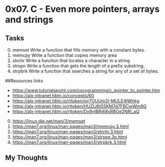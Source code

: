 # 0x07. C - Even more pointers, arrays and strings

## Tasks
0. memset 
Write a function that fills memory with a constant bytes.
1. memcpy
Write a function that copies memory area
2. strchr
Write a function that locates a character in a string
3. strspn
Write a function that gets the length of a prefix substring..
4. strpbrk
Write a function that searches a string for any of a set of bytes.

##Resources links
*	https://www.tutorialspoint.com/cprogramming/c_pointer_to_pointer.htm
*	https://alx-intranet.hbtn.io/concepts/60
*	https://alx-intranet.hbtn.io/rltoken/ojr7OUUm2I-MULE4lWlrkg
*	https://alx-intranet.hbtn.io/rltoken/HUZIJ6t55KM7d7FBCwWm8Q
*	https://alx-intranet.hbtn.io/rltoken/Dx9nIBRj68sRBGe2NRI_aQ

0. https://linux.die.net/man/3/memset 
1. https://man7.org/linux/man-pages/man3/memcpy.3.html
2. https://man7.org/linux/man-pages/man3/strchr.3.html
3. https://man7.org/linux/man-pages/man3/strspn.3p.html
4. https://man7.org/linux/man-pages/man3/strpbrk.3.html

## My Thoughts
